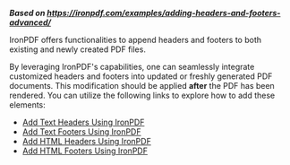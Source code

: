 ***Based on <https://ironpdf.com/examples/adding-headers-and-footers-advanced/>***

IronPDF offers functionalities to append headers and footers to both existing and newly created PDF files.

By leveraging IronPDF's capabilities, one can seamlessly integrate customized headers and footers into updated or freshly generated PDF documents. This modification should be applied **after** the PDF has been rendered. You can utilize the following links to explore how to add these elements:

- [Add Text Headers Using IronPDF](https://ironpdf.com/object-reference/api/IronPdf.PdfDocument.html#IronPdf_PdfDocument_AddHeaders_IronPdf_TextHeaderFooter_System_Boolean_System_Collections_Generic_IEnumerable_System_Int32__)
- [Add Text Footers Using IronPDF](https://ironpdf.com/object-reference/api/IronPdf.PdfDocument.html#IronPdf_PdfDocument_AddFooters_IronPdf_TextHeaderFooter_System_Boolean_System_Collections_Generic_IEnumerable_System_Int32__)
- [Add HTML Headers Using IronPDF](https://ironpdf.com/object-reference/api/IronPdf.PdfDocument.html#IronPdf_PdfDocument_AddHTMLHeaders_IronPdf_HtmlHeaderFooter_System_Boolean_System_Collections_Generic_IEnumerable_System_Int32__)
- [Add HTML Footers Using IronPDF](https://ironpdf.com/object-reference/api/IronPdf.PdfDocument.html#IronPdf_PdfDocument_AddHTMLFooters_IronPdf_HtmlHeaderFooter_System_Boolean_System_Collections_Generic_IEnumerable_System_Int32__)